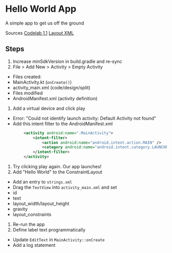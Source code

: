 # Hello World App

A simple app to get us off the ground

Sources
[Codelab 1.1](https://developer.android.com/codelabs/android-training-hello-world?hl=en#3)
[Layout XML](https://developer.android.com/codelabs/basic-android-kotlin-training-xml-layouts?hl=en#8)

## Steps

1. Increase minSdkVersion in build.gradle and re-sync
1. File > Add New > Activity > Empty Activity
* Files created: 
 * MainActivity.kt (`onCreate()`)
 * activity_main.xml (code/design/split)
* Files modified
 * AndroidManifest.xml (activity definition)
1. Add a virtual device and click play
* Error: "Could not identify launch activity: Default Activity not found"
* Add this intent filter to the AndroidManifest.xml
```xml
        <activity android:name=".MainActivity">
            <intent-filter>
                <action android:name="android.intent.action.MAIN" />
                <category android:name="android.intent.category.LAUNCHER" />
            </intent-filter>
        </activity>
```
1. Try clicking play again. Our app launches!
1. Add "Hello World" to the ConstraintLayout
* Add an entry to `strings.xml`
* Drag the `TextView` into `activity_main.xml` and set
 * id
 * text
 * layout_width/layout_height
 * gravity
 * layout_constraints
1. Re-run the app
1. Define label text programmatically
 * Update `EditText` in `MainActivity::onCreate`
 * Add a log statement
